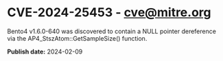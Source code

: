 # CVE-2024-25453 - cve@mitre.org

Bento4 v1.6.0-640 was discovered to contain a NULL pointer dereference via the AP4_StszAtom::GetSampleSize() function.

**Publish date:** 2024-02-09
